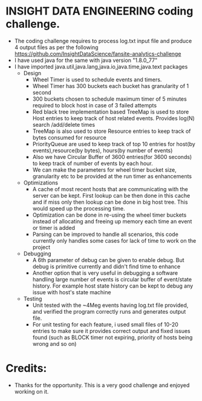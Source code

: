 # INSIGHT DATA ENGINEERING coding challenge.
* The coding challenge requires to process log.txt input file and produce 4 output files as per the following https://github.com/InsightDataScience/fansite-analytics-challenge </br>
* I have used java for the same with java version "1.8.0_77"
* I have imported java.util,java.lang,java.io,java.time,java.text packages</br>
  * Design </br>
    * Wheel Timer is used to schedule events and timers.</br>
    * Wheel Timer has 300 buckets each bucket has granularity of 1 second</br>
    * 300 buckets chosen to schedule maximum timer of 5 minutes required to block host in case of 3 failed attempts</br>
    * Red black tree implementation based TreeMap is used to store Host entries to keep track of host related events. Provides log(N) search /add/delete times</br>
    * TreeMap is also used to store Resource entries to keep track of bytes consumed for resource </br>
    * PriorityQueue are used to keep track of top 10 entries for host(by events),resource(by bytes), hours(by number of events)</br>
    * Also we have Circular Buffer of 3600 entries(for 3600 seconds) to keep track of number of events by each hour.
    * We can make the parameters for wheel timer bucket size, granularity etc to be provided at the run timer as enhancements</br>
  * Optimizations</br>
    * A cache of most recent hosts that are communicating with the server can be kept. First lookup can be then done in this cache and if miss only then lookup can be done in big host tree. This would speed up the processing time.
    * Optimization can be done in re-using the wheel timer buckets instead of allocating and freeing up memory each time an event or timer is added </br>
    * Parsing can be improved to handle all scenarios, this code currently only handles some cases for lack of time to work on the project</br>
  * Debugging</br>
    * A 6th parameter of debug can be given to enable debug. But debug is primitive currently and didn't find time to enhance</br>
    * Another option that is very useful in debugging a software  handling large number of events is circular buffer of event/state history. For example host state history can be kept to debug any issue with host's state machine</br>
  * Testing</br>
    * Unit tested with the ~4Meg events having log.txt file provided, and verified the program correctly runs and generates output file.
    * For unit testing for each feature, i used small files of 10-20 entries to make sure it provides correct output and fixed issues found (such as BLOCK timer not expiring, priority of hosts being wrong and so on)
   

# Credits:
* Thanks for the opportunity. This is a very good challenge and enjoyed working on it.


